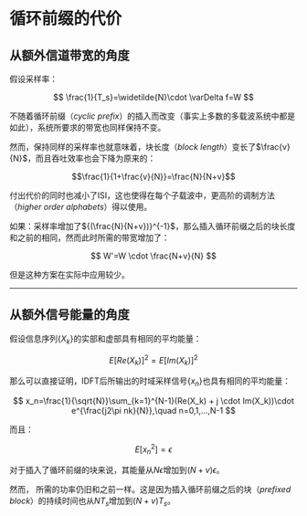 # 循环前缀的代价

## 从额外信道带宽的角度

假设采样率：

$$
\frac{1}{T_s}=\widetilde{N}\cdot \varDelta f=W
$$

不随着循环前缀（*cyclic prefix*）的插入而改变（事实上多数的多载波系统中都是如此），系统所要求的带宽也同样保持不变。

然而，保持同样的采样率也就意味着，块长度（*block length*）变长了$\frac{v}{N}$，而且吞吐效率也会下降为原来的：

$$\frac{1}{1+\frac{v}{N}}=\frac{N}{N+v}$$

付出代价的同时也减小了ISI，这也使得在每个子载波中，更高阶的调制方法（*higher order alphabets*）得以使用。

如果：采样率增加了${(\frac{N}{N+v})}^{-1}$，那么插入循环前缀之后的块长度和之前的相同，然而此时所需的带宽增加了：

$$
W'=W \cdot \frac{N+v}{N}
$$

但是这种方案在实际中应用较少。

----------

## 从额外信号能量的角度

假设信息序列$\{X_k\}$的实部和虚部具有相同的平均能量：

$$
E[Re(X_k)]^2=E[Im(X_k)]^2
$$

那么可以直接证明，IDFT后所输出的时域采样信号$\{x_n\}$也具有相同的平均能量：

$$
x_n=\frac{1}{\sqrt{N}}\sum_{k=1}^{N-1}(Re(X_k) + j \cdot Im(X_k))\cdot e^{\frac{j2\pi nk}{N}},\quad n=0,1,...,N-1
$$

而且：

$$
E[x_n^2]= \epsilon
$$

对于插入了循环前缀的块来说，其能量从$N{\epsilon}$增加到$(N+v){\epsilon}$。

然而， 所需的功率仍旧和之前一样。这是因为插入循环前缀之后的块（*prefixed block*）的持续时间也从$NT_s$增加到$(N+v)T_s$。